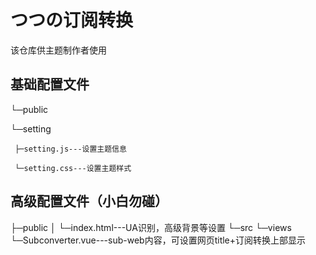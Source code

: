 # つつの订阅转换
该仓库供主题制作者使用

## 基础配置文件
└─public

   └─setting
   
     ├─setting.js---设置主题信息
     
     └─setting.css---设置主题样式
     

## 高级配置文件（小白勿碰）
├─public
│  └─index.html---UA识别，高级背景等设置
└─src
   └─views
      └─Subconverter.vue---sub-web内容，可设置网页title+订阅转换上部显示
